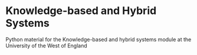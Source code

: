 # Knowledge-based and Hybrid Systems
Python material for the Knowledge-based and hybrid systems module at the University of the West of England
